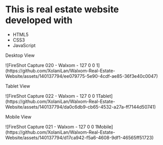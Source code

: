 <h1>This is real estate website developed with </h1>
<ul>
  <li>HTML5</li>
  <li>CSS3</li>
  <li>JavaScript</li>
</ul>

<p>Desktop View</p>
![FireShot Capture 020 - Walxom - 127 0 0 1](https://github.com/XolaniLan/Walxom-Real-Estate-Website/assets/140137794/ee079775-5e90-4cdf-ae85-36f3e40c0047)
<br>

<p>Tablet View</p>
![FireShot Capture 022 - Walxom - 127 0 0 1Tablet](https://github.com/XolaniLan/Walxom-Real-Estate-Website/assets/140137794/da0c6db9-cb65-4532-a27a-ff7144d50741)
<br>

<p>Mobile View</p>
![FireShot Capture 021 - Walxom - 127 0 0 1Mobile](https://github.com/XolaniLan/Walxom-Real-Estate-Website/assets/140137794/d17ca942-f5a6-4608-9df1-46565ff51723)

